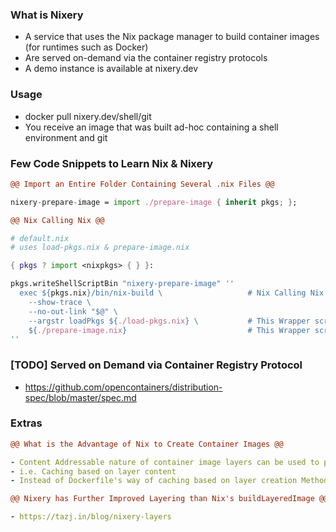 ### What is Nixery
- A service that uses the Nix package manager to build container images (for runtimes such as Docker)
- Are served on-demand via the container registry protocols
- A demo instance is available at nixery.dev

### Usage
- docker pull nixery.dev/shell/git
- You receive an image that was built ad-hoc containing a shell environment and git

### Few Code Snippets to Learn Nix & Nixery
```diff
@@ Import an Entire Folder Containing Several .nix Files @@
```
```nix
nixery-prepare-image = import ./prepare-image { inherit pkgs; };
```

```diff
@@ Nix Calling Nix @@
```
```nix
# default.nix
# uses load-pkgs.nix & prepare-image.nix

{ pkgs ? import <nixpkgs> { } }:

pkgs.writeShellScriptBin "nixery-prepare-image" ''
  exec ${pkgs.nix}/bin/nix-build \                   # Nix Calling Nix
    --show-trace \
    --no-out-link "$@" \
    --argstr loadPkgs ${./load-pkgs.nix} \           # This Wrapper script ensures correct PATH to the file
    ${./prepare-image.nix}                           # This Wrapper script ensures correct PATH to the file
''
```

### [TODO] Served on Demand via Container Registry Protocol
- https://github.com/opencontainers/distribution-spec/blob/master/spec.md

### Extras
```diff
@@ What is the Advantage of Nix to Create Container Images @@
```
```yaml
- Content Addressable nature of container image layers can be used to provide more EFFICIENT caching
- i.e. Caching based on layer content
- Instead of Dockerfile's way of caching based on layer creation Method
```

```diff
@@ Nixery has Further Improved Layering than Nix's buildLayeredImage @@
```
```yaml
- https://tazj.in/blog/nixery-layers
```
